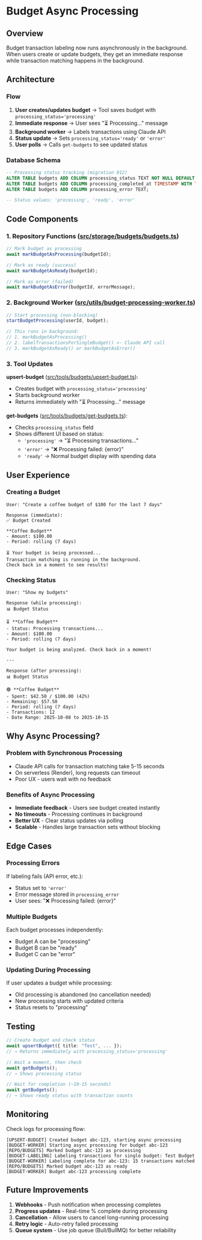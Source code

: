 # Budget Async Processing

## Overview

Budget transaction labeling now runs asynchronously in the background. When users create or update budgets, they get an immediate response while transaction matching happens in the background.

## Architecture

### Flow

1. **User creates/updates budget** → Tool saves budget with `processing_status='processing'`
2. **Immediate response** → User sees "⏳ Processing..." message
3. **Background worker** → Labels transactions using Claude API
4. **Status update** → Sets `processing_status='ready'` or `'error'`
5. **User polls** → Calls `get-budgets` to see updated status

### Database Schema

```sql
-- Processing status tracking (migration 012)
ALTER TABLE budgets ADD COLUMN processing_status TEXT NOT NULL DEFAULT 'ready';
ALTER TABLE budgets ADD COLUMN processing_completed_at TIMESTAMP WITH TIME ZONE;
ALTER TABLE budgets ADD COLUMN processing_error TEXT;

-- Status values: 'processing', 'ready', 'error'
```

## Code Components

### 1. Repository Functions ([src/storage/budgets/budgets.ts](../src/storage/budgets/budgets.ts))

```typescript
// Mark budget as processing
await markBudgetAsProcessing(budgetId);

// Mark as ready (success)
await markBudgetAsReady(budgetId);

// Mark as error (failed)
await markBudgetAsError(budgetId, errorMessage);
```

### 2. Background Worker ([src/utils/budget-processing-worker.ts](../src/utils/budget-processing-worker.ts))

```typescript
// Start processing (non-blocking)
startBudgetProcessing(userId, budget);

// This runs in background:
// 1. markBudgetAsProcessing()
// 2. labelTransactionsForSingleBudget() <- Claude API call
// 3. markBudgetAsReady() or markBudgetAsError()
```

### 3. Tool Updates

**upsert-budget** ([src/tools/budgets/upsert-budget.ts](../src/tools/budgets/upsert-budget.ts)):
- Creates budget with `processing_status='processing'`
- Starts background worker
- Returns immediately with "⏳ Processing..." message

**get-budgets** ([src/tools/budgets/get-budgets.ts](../src/tools/budgets/get-budgets.ts)):
- Checks `processing_status` field
- Shows different UI based on status:
  - `'processing'` → "⏳ Processing transactions..."
  - `'error'` → "❌ Processing failed: {error}"
  - `'ready'` → Normal budget display with spending data

## User Experience

### Creating a Budget

```
User: "Create a coffee budget of $100 for the last 7 days"

Response (immediate):
✅ Budget Created

**Coffee Budget**
- Amount: $100.00
- Period: rolling (7 days)

⏳ Your budget is being processed...
Transaction matching is running in the background.
Check back in a moment to see results!
```

### Checking Status

```
User: "Show my budgets"

Response (while processing):
📊 Budget Status

⏳ **Coffee Budget**
- Status: Processing transactions...
- Amount: $100.00
- Period: rolling (7 days)

Your budget is being analyzed. Check back in a moment!

---

Response (after processing):
📊 Budget Status

🟢 **Coffee Budget**
- Spent: $42.50 / $100.00 (42%)
- Remaining: $57.50
- Period: rolling (7 days)
- Transactions: 12
- Date Range: 2025-10-08 to 2025-10-15
```

## Why Async Processing?

### Problem with Synchronous Processing
- Claude API calls for transaction matching take 5-15 seconds
- On serverless (Render), long requests can timeout
- Poor UX - users wait with no feedback

### Benefits of Async Processing
- **Immediate feedback** - Users see budget created instantly
- **No timeouts** - Processing continues in background
- **Better UX** - Clear status updates via polling
- **Scalable** - Handles large transaction sets without blocking

## Edge Cases

### Processing Errors
If labeling fails (API error, etc.):
- Status set to `'error'`
- Error message stored in `processing_error`
- User sees: "❌ Processing failed: {error}"

### Multiple Budgets
Each budget processes independently:
- Budget A can be "processing"
- Budget B can be "ready"
- Budget C can be "error"

### Updating During Processing
If user updates a budget while processing:
- Old processing is abandoned (no cancellation needed)
- New processing starts with updated criteria
- Status resets to "processing"

## Testing

```typescript
// Create budget and check status
await upsertBudget({ title: "Test", ... });
// → Returns immediately with processing_status='processing'

// Wait a moment, then check
await getBudgets();
// → Shows processing status

// Wait for completion (~10-15 seconds)
await getBudgets();
// → Shows ready status with transaction counts
```

## Monitoring

Check logs for processing flow:
```
[UPSERT-BUDGET] Created budget abc-123, starting async processing
[BUDGET-WORKER] Starting async processing for budget abc-123
[REPO/BUDGETS] Marked budget abc-123 as processing
[BUDGET-LABELING] Labeling transactions for single budget: Test Budget
[BUDGET-WORKER] Labeling complete for abc-123: 15 transactions matched
[REPO/BUDGETS] Marked budget abc-123 as ready
[BUDGET-WORKER] Budget abc-123 processing complete
```

## Future Improvements

1. **Webhooks** - Push notification when processing completes
2. **Progress updates** - Real-time % complete during processing
3. **Cancellation** - Allow users to cancel long-running processing
4. **Retry logic** - Auto-retry failed processing
5. **Queue system** - Use job queue (Bull/BullMQ) for better reliability
